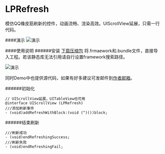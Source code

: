 # LPRefresh
模仿QQ橡皮筋刷新的控件，动画流畅、渲染高效。UIScrollView延展，只需一行代码。

####演示
![演示](https://github.com/SwiftLiu/LPRefresh/blob/master/movie_LPRefresh.gif?raw=true)

####使用说明
######安装
[下载压缩包](https://github.com/SwiftLiu/LPRefresh.git)
将.frmaework和.bundle文件，直接导入工程。若该静态库无法引用请自行设置framework搜索路径。

![演示](https://github.com/SwiftLiu/LPRefresh/blob/master/guide.png?raw=true)

同时Demo中也提供源代码，如果有好多建议可发邮件到[作者邮箱](1062014109@qq.com)。

######初始化
```objc 
// UIScrollView延展，UITableView也可用
@interface UIScrollView (LPRefresh)
///添加刷新事件
- (void)addRefreshWithBlock:(void (^)())block;
```
######结束刷新
```objc
///刷新成功
- (void)endRefreshingSuccess;
///刷新失败
- (void)endRefreshingFail;
```
